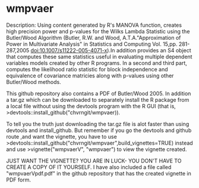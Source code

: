# wmpvaer
Description: Using content generated by R's MANOVA function, creates high precision power and p-values for the Wilks Lambda Statistic 
using the Butler/Wood Algorithm (Butler, R.W. and Wood, A.T.A."Approximation of Power in Multivariate Analysis" in Statistics and Computing Vol. 15,pp. 281-287,2005 <doi:10.1007/s11222-005-4071-x>).In addition provides an S4 object that computes these same
statistics useful in evaluating multiple dependent variables models created by other R programs. In a second and third part, computes the 
likelihood ratio statistic for block independence and equivalence of covariance matricies along with p-values using other Butler/Wood methods.	

This github repository also contains a PDF of Butler/Wood 2005. In addition a tar.gz which can be downloaded to separately install the R package from a local file without using the devtools program with the R GUI (that is, >devtools::install_github("chvrngit/wmpvaer)).

To tell you the truth just downloading the tar.gz file is alot faster than using devtools and install_github. But remember if you go the devtools and github route ,and want the vignette, you have to use  >devtools::install_github("chvrngit/wmpvaer",build_vignettes=TRUE) instead and use >vignette("wmpvaerV", "wmpvaer") to view the vignette created.


JUST WANT THE VIGNETTE? YOU ARE IN LUCK- YOU DON'T HAVE TO CREATE A COPY OF IT YOURSELF.
I have also included a file called "wmpvaerVpdf.pdf"  in the github repository that has the created vignette in PDF form. 



